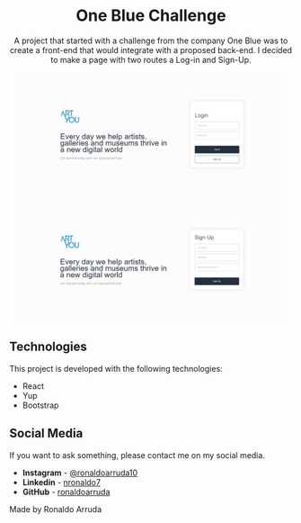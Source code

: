 <h1 align="center">
One Blue Challenge
</h1>

<p align="center">
A project that started with a challenge from the company One Blue was to create a front-end that would integrate with a proposed back-end. I decided to make a page with two routes a Log-in and Sign-Up.
</p>

<div align="center">
 <img style="margin: 5px" src="github/images/log-in-image.png" alt="login page" height="210"/>
 <img style="margin: 5px" src="./github/images/sign-up-image.png" alt="sign page" height="210"/>
</div>


## Technologies

This project is developed with the following technologies:

- React
- Yup
- Bootstrap

## Social Media

If you want to ask something, please contact me on my social media.

* **Instagram** - [@ronaldoarruda10](https://www.instagram.com/ronaldoarruda10/)
* **Linkedin** -  [nronaldo7](https://www.linkedin.com/in/nronaldo7/)
* **GitHub** - [ronaldoarruda](https://github.com/ronaldoarruda)

Made by Ronaldo Arruda